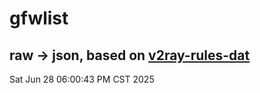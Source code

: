 # gfwlist
## raw -> json, based on [v2ray-rules-dat](https://github.com/Loyalsoldier/v2ray-rules-dat)
Sat Jun 28 06:00:43 PM CST 2025

